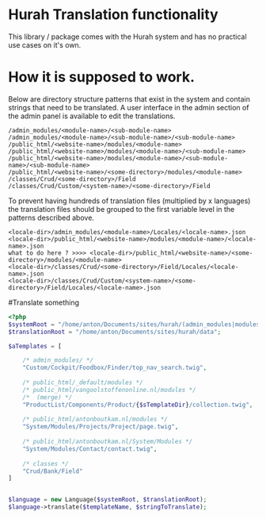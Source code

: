 # Hurah Translation functionality
This library / package comes with the Hurah system and has no practical 
use cases on it's own. 

# How it is supposed to work.
Below are directory structure patterns that exist in the system and 
contain strings that need to be translated. A user interface in the 
admin section of the admin panel is available to edit the translations.

```
/admin_modules/<module-name>/<sub-module-name>
/admin_modules/<module-name>/<sub-module-name>/<sub-module-name>
/public_html/<website-name>/modules/<module-name>
/public_html/<website-name>/modules/<module-name>/<sub-module-name>
/public_html/<website-name>/modules/<module-name>/<sub-module-name>/<sub-module-name>
/public_html/<website-name>/<some-directory>/modules/<module-name>
/classes/Crud/<some-directory>/Field
/classes/Crud/Custom/<system-name>/<some-directory>/Field
```

To prevent having hundreds of translation files (multiplied by x languages)
the translation files should be grouped to the first variable level in the 
patterns described above.

```
<locale-dir>/admin_modules/<module-name>/Locales/<locale-name>.json
<locale-dir>/public_html/<website-name>/modules/<module-name>/<locale-name>.json
what to do here ? >>>> <locale-dir>/public_html/<website-name>/<some-directory>/modules/<module-name>
<locale-dir>/classes/Crud/<some-directory>/Field/Locales/<locale-name>.json
<locale-dir>/classes/Crud/Custom/<system-name>/<some-directory>/Field/Locales/<locale-name>.json
```

#Translate something
```php
<?php
$systemRoot = "/home/anton/Documents/sites/hurah/(admin_modules|modules|classes/Crud)";
$translationRoot = "/home/anton/Documents/sites/hurah/data";

$aTemplates = [

    /* admin_modules/ */
    "Custom/Cockpit/Foodbox/Finder/top_nav_search.twig",
    
    /* public_html/_default/modules */
    /* public_html/vangoolstoffenonline.nl/modules */
    /*  (merge) */
    "ProductList/Components/Product/{$sTemplateDir}/collection.twig",
    
    /* public_html/antonboutkam.nl/modules */
    "System/Modules/Projects/Project/page.twig",
    
    /* public_html/antonboutkam.nl/System/Modules */
    "System/Modules/Contact/contact.twig",
    
    /* classes */
    "Crud/Bank/Field" 
]


$language = new Language($systemRoot, $translationRoot);
$language->translate($templateName, $stringToTranslate);

```
